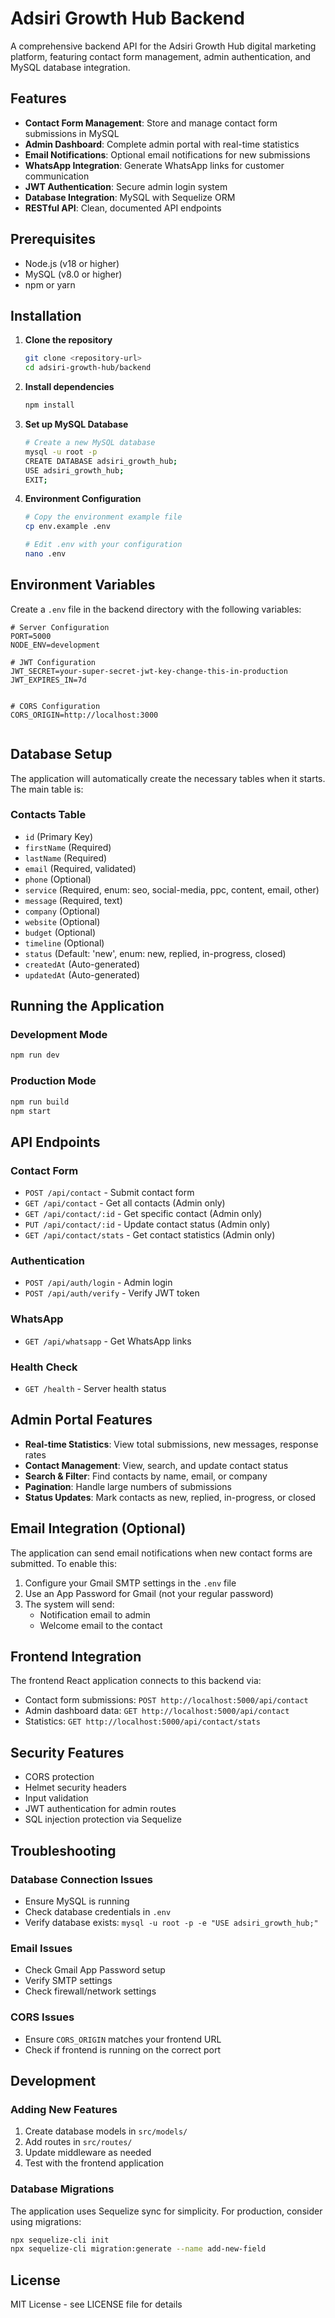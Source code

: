 # Adsiri Growth Hub Backend

A comprehensive backend API for the Adsiri Growth Hub digital marketing platform, featuring contact form management, admin authentication, and MySQL database integration.

## Features

- **Contact Form Management**: Store and manage contact form submissions in MySQL
- **Admin Dashboard**: Complete admin portal with real-time statistics
- **Email Notifications**: Optional email notifications for new submissions
- **WhatsApp Integration**: Generate WhatsApp links for customer communication
- **JWT Authentication**: Secure admin login system
- **Database Integration**: MySQL with Sequelize ORM
- **RESTful API**: Clean, documented API endpoints

## Prerequisites

- Node.js (v18 or higher)
- MySQL (v8.0 or higher)
- npm or yarn

## Installation

1. **Clone the repository**
   ```bash
   git clone <repository-url>
   cd adsiri-growth-hub/backend
   ```

2. **Install dependencies**
   ```bash
   npm install
   ```

3. **Set up MySQL Database**
   ```bash
   # Create a new MySQL database
   mysql -u root -p
   CREATE DATABASE adsiri_growth_hub;
   USE adsiri_growth_hub;
   EXIT;
   ```

4. **Environment Configuration**
   ```bash
   # Copy the environment example file
   cp env.example .env
   
   # Edit .env with your configuration
   nano .env
   ```

## Environment Variables

Create a `.env` file in the backend directory with the following variables:

```env
# Server Configuration
PORT=5000
NODE_ENV=development

# JWT Configuration
JWT_SECRET=your-super-secret-jwt-key-change-this-in-production
JWT_EXPIRES_IN=7d


# CORS Configuration
CORS_ORIGIN=http://localhost:3000


```

## Database Setup

The application will automatically create the necessary tables when it starts. The main table is:

### Contacts Table
- `id` (Primary Key)
- `firstName` (Required)
- `lastName` (Required)
- `email` (Required, validated)
- `phone` (Optional)
- `service` (Required, enum: seo, social-media, ppc, content, email, other)
- `message` (Required, text)
- `company` (Optional)
- `website` (Optional)
- `budget` (Optional)
- `timeline` (Optional)
- `status` (Default: 'new', enum: new, replied, in-progress, closed)
- `createdAt` (Auto-generated)
- `updatedAt` (Auto-generated)

## Running the Application

### Development Mode
```bash
npm run dev
```

### Production Mode
```bash
npm run build
npm start
```

## API Endpoints

### Contact Form
- `POST /api/contact` - Submit contact form
- `GET /api/contact` - Get all contacts (Admin only)
- `GET /api/contact/:id` - Get specific contact (Admin only)
- `PUT /api/contact/:id` - Update contact status (Admin only)
- `GET /api/contact/stats` - Get contact statistics (Admin only)

### Authentication
- `POST /api/auth/login` - Admin login
- `POST /api/auth/verify` - Verify JWT token

### WhatsApp
- `GET /api/whatsapp` - Get WhatsApp links

### Health Check
- `GET /health` - Server health status

## Admin Portal Features

- **Real-time Statistics**: View total submissions, new messages, response rates
- **Contact Management**: View, search, and update contact status
- **Search & Filter**: Find contacts by name, email, or company
- **Pagination**: Handle large numbers of submissions
- **Status Updates**: Mark contacts as new, replied, in-progress, or closed

## Email Integration (Optional)

The application can send email notifications when new contact forms are submitted. To enable this:

1. Configure your Gmail SMTP settings in the `.env` file
2. Use an App Password for Gmail (not your regular password)
3. The system will send:
   - Notification email to admin
   - Welcome email to the contact

## Frontend Integration

The frontend React application connects to this backend via:

- Contact form submissions: `POST http://localhost:5000/api/contact`
- Admin dashboard data: `GET http://localhost:5000/api/contact`
- Statistics: `GET http://localhost:5000/api/contact/stats`

## Security Features

- CORS protection
- Helmet security headers
- Input validation
- JWT authentication for admin routes
- SQL injection protection via Sequelize

## Troubleshooting

### Database Connection Issues
- Ensure MySQL is running
- Check database credentials in `.env`
- Verify database exists: `mysql -u root -p -e "USE adsiri_growth_hub;"`

### Email Issues
- Check Gmail App Password setup
- Verify SMTP settings
- Check firewall/network settings

### CORS Issues
- Ensure `CORS_ORIGIN` matches your frontend URL
- Check if frontend is running on the correct port

## Development

### Adding New Features
1. Create database models in `src/models/`
2. Add routes in `src/routes/`
3. Update middleware as needed
4. Test with the frontend application

### Database Migrations
The application uses Sequelize sync for simplicity. For production, consider using migrations:

```bash
npx sequelize-cli init
npx sequelize-cli migration:generate --name add-new-field
```

## License

MIT License - see LICENSE file for details 